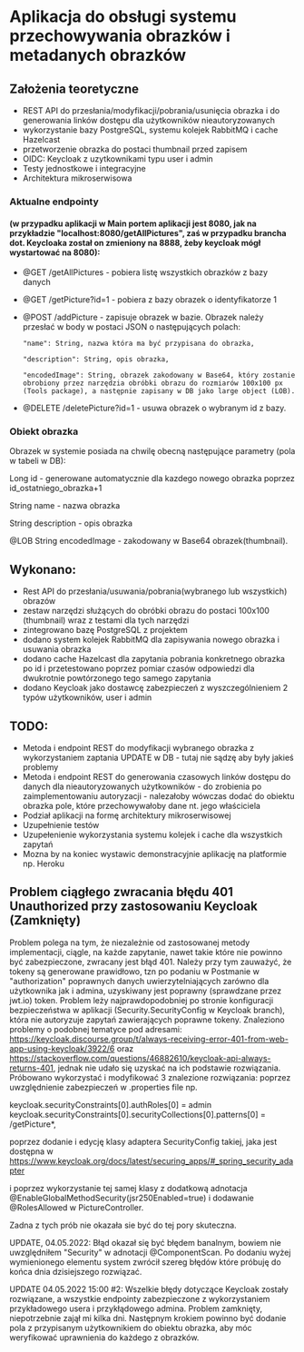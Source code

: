 # Aplikacja do obsługi systemu przechowywania obrazków i metadanych obrazków

## Założenia teoretyczne

- REST API do przesłania/modyfikacji/pobrania/usunięcia obrazka i do generowania linków dostępu dla użytkowników nieautoryzowanych
- wykorzystanie bazy PostgreSQL, systemu kolejek RabbitMQ i cache Hazelcast
- przetworzenie obrazka do postaci thumbnail przed zapisem
- OIDC: Keycloak z uzytkownikami typu user i admin
- Testy jednostkowe i integracyjne
- Architektura mikroserwisowa

### Aktualne endpointy 

#### (w przypadku aplikacji w Main portem aplikacji jest 8080, jak na przykładzie "localhost:8080/getAllPictures", zaś w przypadku brancha dot. Keycloaka został on zmieniony na 8888, żeby keycloak mógł wystartować na 8080):
  - @GET /getAllPictures - pobiera listę wszystkich obrazków z bazy danych 
  - @GET /getPicture?id=1 - pobiera z bazy obrazek o identyfikatorze 1 
  - @POST /addPicture - zapisuje obrazek w bazie. Obrazek należy przesłać w body w postaci JSON o następujących polach:
  
        "name": String, nazwa która ma być przypisana do obrazka,
        
        "description": String, opis obrazka,
        
        "encodedImage": String, obrazek zakodowany w Base64, który zostanie obrobiony przez narzędzia obróbki obrazu do rozmiarów 100x100 px (Tools package), a następnie zapisany w DB jako large object (LOB).       
  
  
  - @DELETE /deletePicture?id=1 - usuwa obrazek o wybranym id z bazy.

### Obiekt obrazka

Obrazek w systemie posiada na chwilę obecną następujące parametry (pola w tabeli w DB):

Long id - generowane automatycznie dla kazdego nowego obrazka poprzez id_ostatniego_obrazka+1

String name - nazwa obrazka

String description - opis obrazka

@LOB String encodedImage - zakodowany w Base64 obrazek(thumbnail).


## Wykonano:
- Rest API do przesłania/usuwania/pobrania(wybranego lub wszystkich) obrazów
- zestaw narzędzi służących do obróbki obrazu do postaci 100x100 (thumbnail) wraz z testami dla tych narzędzi
- zintegrowano bazę PostgreSQL z projektem
- dodano system kolejek RabbitMQ dla zapisywania nowego obrazka i usuwania obrazka
- dodano cache Hazelcast dla zapytania pobrania konkretnego obrazka po id i przetestowano poprzez pomiar czasów odpowiedzi dla dwukrotnie powtórzonego tego samego zapytania
- dodano Keycloak jako dostawcę zabezpieczeń z wyszczególnieniem 2 typów użytkowników, user i admin

## TODO: 
- Metoda i endpoint REST do modyfikacji wybranego obrazka z wykorzystaniem zaptania UPDATE w DB - tutaj nie sądzę aby były jakieś problemy
- Metoda i endpoint REST do generowania czasowych linków dostępu do danych dla nieautoryzowanych użytkowników - do zrobienia po zaimplementowaniu autoryzacji - nalezałoby wówczas dodać do obiektu obrazka pole, które przechowywałoby dane nt. jego właściciela
- Podział aplikacji na formę architektury mikroserwisowej
- Uzupełnienie testów
- Uzupełenienie wykorzystania systemu kolejek i cache dla wszystkich zapytań
- Mozna by na koniec wystawic demonstracyjnie aplikację na platformie np. Heroku

## Problem ciągłego zwracania błędu 401 Unauthorized przy zastosowaniu Keycloak (Zamknięty)

Problem polega na tym, że niezależnie od zastosowanej metody implementacji, ciągle, na każde zapytanie, nawet takie które nie powinno być zabezpieczone, zwracany jest błąd 401. Należy przy tym zauważyć, że tokeny są generowane prawidłowo, tzn po podaniu w Postmanie w "authorization" poprawnych danych uwierzytelniających zarówno dla użytkownika jak i admina, uzyskiwany jest poprawny (sprawdzane przez jwt.io) token. Problem leży najprawdopodobniej po stronie konfiguracji bezpieczeństwa w aplikacji (Security.SecurityConfig w Keycloak branch), która nie autoryzuje zapytań zawierających poprawne tokeny. Znaleziono problemy o podobnej tematyce pod adresami: https://keycloak.discourse.group/t/always-receiving-error-401-from-web-app-using-keycloak/3922/6 oraz https://stackoverflow.com/questions/46882610/keycloak-api-always-returns-401, jednak nie udało się uzyskać na ich podstawie rozwiązania. Próbowano wykorzystać i modyfikować 3 znalezione rozwiązania: poprzez uwzględnienie zabezpieczeń w .properties file np. 

keycloak.securityConstraints[0].authRoles[0] = admin
keycloak.securityConstraints[0].securityCollections[0].patterns[0] = /getPicture*,

poprzez dodanie i edycję klasy adaptera SecurityConfig takiej, jaka jest dostępna w https://www.keycloak.org/docs/latest/securing_apps/#_spring_security_adapter

i poprzez wykorzystanie tej samej klasy z dodatkową adnotacja @EnableGlobalMethodSecurity(jsr250Enabled=true) i dodawanie @RolesAllowed w PictureController.

Zadna z tych prób nie okazała sie być do tej pory skuteczna. 

UPDATE, 04.05.2022: Błąd okazał się być błędem banalnym, bowiem nie uwzględniłem "Security" w adnotacji @ComponentScan. Po dodaniu wyżej wymienionego elementu system zwrócił szereg błędów które próbuję do końca dnia dzisiejszego rozwiązać.

UPDATE 04.05.2022 15:00 #2: Wszelkie błędy dotyczące Keycloak zostały rozwiązane, a wszystkie endpointy zabezpieczone z wykorzystaniem przykładowego usera i przykłądowego admina. Problem zamknięty, niepotrzebnie zajął mi kilka dni. Następnym krokiem powinno być dodanie pola z przypisanym użytkownikiem do obiektu obrazka, aby móc weryfikować uprawnienia do każdego z obrazków.


